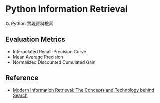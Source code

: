 # Python Information Retrieval
以 Python 實現資料檢索

## Evaluation Metrics
* Interpolated Recall-Precision Curve
* Mean Average Precision
* Normalized Discounted Cumulated Gain

## Reference
* [Modern Information Retrieval: The Concepts and Technology behind Search](https://www.tenlong.com.tw/products/9780321416919)
